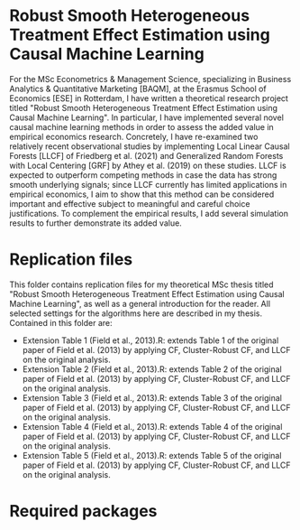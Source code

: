 # Robust Smooth Heterogeneous Treatment Effect Estimation using Causal Machine Learning

For the MSc Econometrics & Management Science, specializing in Business Analytics & Quantitative Marketing [BAQM], at the Erasmus School of Economics [ESE] in Rotterdam, I have written a theoretical research project titled "Robust Smooth Heterogeneous Treatment Effect Estimation using Causal Machine Learning". In particular, I have implemented several novel causal machine learning methods in order to assess the added value in empirical economics research. Concretely, I have re-examined two relatively recent observational studies by implementing Local Linear Causal Forests [LLCF] of Friedberg et al. (2021) and Generalized Random Forests with Local Centering [GRF] by Athey et al. (2019) on these studies. LLCF is expected to outperform competing methods in case the data has strong smooth underlying signals; since LLCF currently has limited applications in empirical economics, I aim to show that this method can be considered important and effective subject to meaningful and careful choice justifications. To complement the empirical results, I add several simulation results to further demonstrate its added value. 

# Replication files

This folder contains replication files for my theoretical MSc thesis titled "Robust Smooth Heterogeneous Treatment Effect Estimation using Causal Machine Learning", as well as a general introduction for the reader. All selected settings for the algorithms here are described in my thesis. Contained in this folder are:

- Extension Table 1 (Field et al., 2013).R: extends Table 1 of the original paper of Field et al. (2013) by applying CF, Cluster-Robust CF, and LLCF on the original analysis.
- Extension Table 2 (Field et al., 2013).R: extends Table 2 of the original paper of Field et al. (2013) by applying CF, Cluster-Robust CF, and LLCF on the original analysis.
- Extension Table 3 (Field et al., 2013).R: extends Table 3 of the original paper of Field et al. (2013) by applying CF, Cluster-Robust CF, and LLCF on the original analysis.
- Extension Table 4 (Field et al., 2013).R: extends Table 4 of the original paper of Field et al. (2013) by applying CF, Cluster-Robust CF, and LLCF on the original analysis.
- Extension Table 5 (Field et al., 2013).R: extends Table 5 of the original paper of Field et al. (2013) by applying CF, Cluster-Robust CF, and LLCF on the original analysis.

# Required packages

